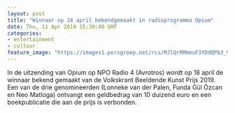 ```yaml
---
layout: post
title: "Winnaar op 18 april bekendgemaakt in radioprogramma Opium"
date: Thu, 11 Apr 2019 15:39:40 GMT
categories: 
- entertainment 
- cultuur 
feature_image: "https://images1.persgroep.net/rcs/MJlQrRMmmuF3YDdQPb3_V9onmAo/diocontent/143359509/_focus/0.4024390243902439/0.349609375/_fill/320/320?appId=93a17a8fd81db0de025c8abd1cca1279&quality=0.85"
---
```


In de uitzending van Opium op NPO Radio 4 (Avrotros) wordt op 18 april de winnaar bekend gemaakt van de Volkskrant Beeldende Kunst Prijs 2019. Een van de drie genomineerden (Lonneke van der Palen, Funda Gül Özcan en Neo Matloga) ontvangt een geldbedrag van 10 duizend euro en een boekpublicatie die aan de prijs is verbonden.
